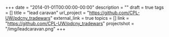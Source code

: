 +++
date = "2014-01-01T00:00:00-00:00"
description = ""
draft = true
tags = []
title = "lead caravan"
url_project = "https://github.com/CPL-UW/pdcny_tradewars"
external_link = true
topics = []
link = "https://github.com/CPL-UW/pdcny_tradewars"
projectshot = "/img/leadcaravan.png"
+++
